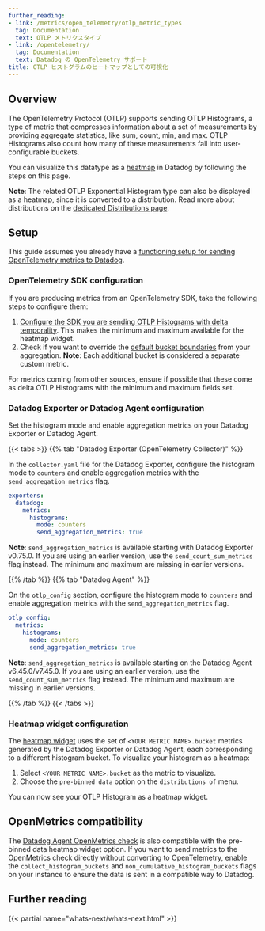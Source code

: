 ```yaml
---
further_reading:
- link: /metrics/open_telemetry/otlp_metric_types
  tag: Documentation
  text: OTLP メトリクスタイプ
- link: /opentelemetry/
  tag: Documentation
  text: Datadog の OpenTelemetry サポート
title: OTLP ヒストグラムのヒートマップとしての可視化
---
```


## Overview

The OpenTelemetry Protocol (OTLP) supports sending OTLP Histograms, a type of metric that compresses information about a set of measurements by providing aggregate statistics, like sum, count, min, and max. OTLP Histograms also count how many of these measurements fall into user-configurable buckets.

You can visualize this datatype as a [heatmap][5] in Datadog by following the steps on this page.

**Note**: The related OTLP Exponential Histogram type can also be displayed as a heatmap, since it is converted to a distribution. Read more about distributions on the [dedicated Distributions page][4].

## Setup

This guide assumes you already have a [functioning setup for sending OpenTelemetry metrics to Datadog][1].

### OpenTelemetry SDK configuration

If you are producing metrics from an OpenTelemetry SDK, take the following steps to configure them:

1. [Configure the SDK you are sending OTLP Histograms with delta temporality][2]. This makes the minimum and maximum available for the heatmap widget.
2. Check if you want to override the [default bucket boundaries][3] from your aggregation. **Note**: Each additional bucket is considered a separate custom metric.

For metrics coming from other sources, ensure if possible that these come as delta OTLP Histograms with the minimum and maximum fields set.

### Datadog Exporter or Datadog Agent configuration

Set the histogram mode and enable aggregation metrics on your Datadog Exporter or Datadog Agent.

{{< tabs >}}
{{% tab "Datadog Exporter (OpenTelemetry Collector)" %}}

In the `collector.yaml` file for the Datadog Exporter, configure the histogram mode to `counters` and enable aggregation metrics with the `send_aggregation_metrics` flag.

```yaml
exporters:
  datadog:
    metrics:
      histograms:
        mode: counters
        send_aggregation_metrics: true
```

**Note**: `send_aggregation_metrics` is available starting with Datadog Exporter v0.75.0. If you are using an earlier version, use the `send_count_sum_metrics` flag instead. The minimum and maximum are missing in earlier versions.

{{% /tab %}}
{{% tab "Datadog Agent" %}}

On the `otlp_config` section, configure the histogram mode to `counters` and enable aggregation metrics with the `send_aggregation_metrics` flag.

```yaml
otlp_config:
  metrics:
    histograms:
      mode: counters
      send_aggregation_metrics: true
```

**Note**: `send_aggregation_metrics` is available starting on the Datadog Agent v6.45.0/v7.45.0. If you are using an earlier version, use the `send_count_sum_metrics` flag instead. The minimum and maximum are missing in earlier versions.

{{% /tab %}}
{{< /tabs >}}


### Heatmap widget configuration

The [heatmap widget][5] uses the set of `<YOUR METRIC NAME>.bucket` metrics generated by the Datadog Exporter or Datadog Agent, each corresponding to a different histogram bucket. To visualize your histogram as a heatmap:

1. Select `<YOUR METRIC NAME>.bucket` as the metric to visualize.
2. Choose the `pre-binned data` option on the `distributions of` menu.

You can now see your OTLP Histogram as a heatmap widget.

## OpenMetrics compatibility

The [Datadog Agent OpenMetrics check][6] is also compatible with the pre-binned data heatmap widget option. If you want to send metrics to the OpenMetrics check directly without converting to OpenTelemetry, enable the `collect_histogram_buckets` and `non_cumulative_histogram_buckets` flags on your instance to ensure the data is sent in a compatible way to Datadog.

## Further reading

{{< partial name="whats-next/whats-next.html" >}}


[1]: /ja/opentelemetry/otel_metrics
[2]: /ja/opentelemetry/guide/otlp_delta_temporality
[3]: https://opentelemetry.io/docs/reference/specification/metrics/sdk/#explicit-bucket-histogram-aggregation
[4]: /ja/metrics/distributions
[5]: /ja/dashboards/widgets/heatmap
[6]: /ja/integrations/openmetrics